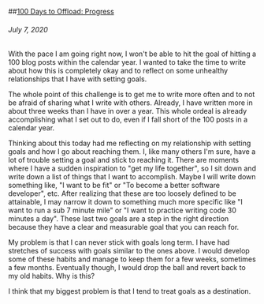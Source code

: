 ##[100 Days to Offload: Progress](/post/7_100_days_offload_progress)
###### July 7, 2020

With the pace I am going right now, I won't be able to hit the goal of hitting a
100 blog posts within the calendar year. I wanted to take the time to write
about how this is completely okay and to reflect on some unhealthy relationships
that I have with setting goals.

The whole point of this challenge is to get me to write more often and to not be
afraid of sharing what I write with others. Already, I have written more in
about three weeks than I have in over a year. This whole ordeal is already
accomplishing what I set out to do, even if I fall short of the 100 posts in a
calendar year.

Thinking about this today had me reflecting on my relationship with setting
goals and how I go about reaching them. I, like many others I'm sure, have a lot
of trouble setting a goal and stick to reaching it. There are moments where I
have a sudden inspiration to "get my life together", so I sit down and write
down a list of things that I want to accomplish. Maybe I will write down
something like, "I want to be fit" or "To become a better software developer",
etc. After realizing that these are too loosely defined to be attainable, I may
narrow it down to something much more specific like "I want to run a sub 7
minute mile" or "I want to practice writing code 30 minutes a day". These last
two goals are a step in the right direction because they have a clear and
measurable goal that you can reach for.

My problem is that I can never stick with goals long term. I have had stretches
of success with goals similar to the ones above. I would develop some of these
habits and manage to keep them for a few weeks, sometimes a few months.
Eventually though, I would drop the ball and revert back to my old habits. Why
is this?

I think that my biggest problem is that I tend to treat goals as a destination.

